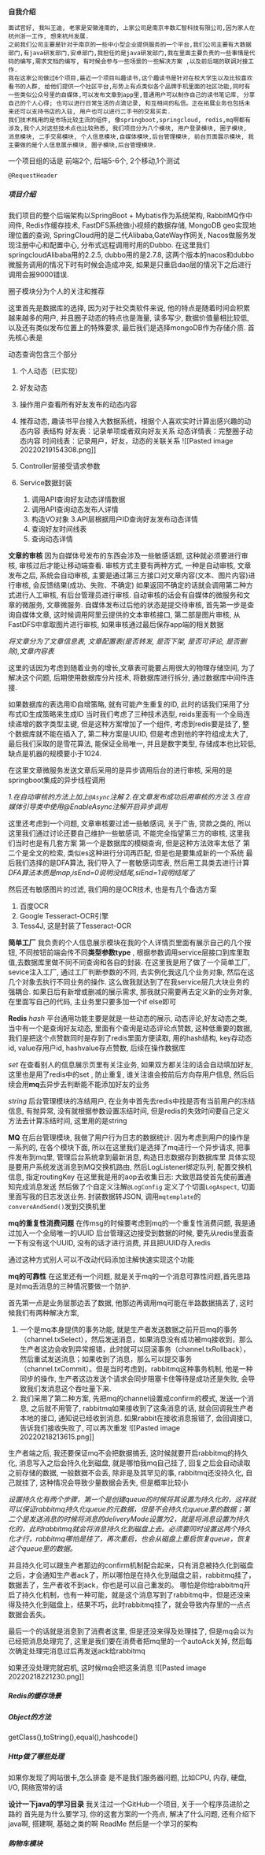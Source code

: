 **自我介绍**

	面试官好, 我叫王迪, 老家是安徽淮南的, 上家公司是南京丰数汇智科技有限公司,因为家人在杭州浙一工作, 想来杭州发展.  
	之前我们公司主要是针对于南京的一些中小型企业提供服务的一个平台,我们公司主要有大数据部门,有java研发部门,安卓部门,我担任的是java研发部门,我在里面主要负责的一些事情是代码的编写,需求文档的编写, 有时候会参与一些场景的一些解决方案 ,以及前后端的联调对接工作.
	我在这家公司做过6个项目,最近一个项目叫趣读书,这个趣读书是针对在校大学生以及比较喜欢看书的人群, 给他们提供一个社区平台,形势上有点类似各个品牌手机里面的社区功能,同时有一些类似公众号里的自媒体,可以发布文章到app里,普通用户可以制作自己的读书笔记库, 分享自己的个人心得; 也可以进行日常生活的点滴记录, 和互相间的私信。正在拓展业务也包括未来还可以支持书店的入驻, 用户也可以进行二手书的交易买卖.
	我们技术栈用的是市场比较主流的组件, 像springboot,springcloud, redis,mq啊都有涉及,我个人对这些技术点也比较熟悉, 我们项目分为八个模块, 用户登录模块, 圈子模块, 消息模块, 二手交易模块, 个人信息模块,自媒体模块,后台管理模块, 前台页面展示模块, 我主要做的是个人信息展示模块, 圈子模块,后台管理模块.

一个项目组的话是 前端2个, 后端5-6个, 2个移动,1个测试

`@RequestHeader`

##### 项目介绍
我们项目的整个后端架构以SpringBoot + Mybatis作为系统架构, RabbitMQ作中间件, Redis作缓存技术, FastDFS系统做小视频的数据存储,  MongoDB geo实现地理位置的查询, SpringCloud用的是二代Alibaba,GateWay作网关,  Nacos做服务发现注册中心和配置中心, 分布式远程调用时用的Dubbo. 
在这里我们springcloudAlibaba用的2.2.5, dubbo用的是2.7.8, 这两个版本的nacos和dubbo微服务调用的情况下时有时候会造成冲突, 如果是只重启dao层的情况下之后进行调用会报9000错误.



圈子模块分为个人的关注和推荐

这里首先是数据库的选择, 因为对于社交类软件来说, 他的特点是随着时间会积累越来越多的用户, 并且圈子动态的特点也是海量, 读多写少, 数据价值量相比较低, 以及还有类似发布位置上的特殊要求, 最后我们是选择mongoDB作为存储介质. 
首先核心表是

动态查询包含三个部分
1. 个人动态（已实现）
2. 好友动态
3. 操作用户查看所有好友发布的动态内容
4. 推荐动态, 趣读书平台接入大数据系统，根据个人喜欢实时计算出感兴趣的动态内容
表结构
好友表：记录单项或者双向好友关系
动态详情表：完整圈子动态内容
时间线表：记录用户，好友，动态的关联关系
![[Pasted image 20220219154308.png]]
   
1. Controller层接受请求参数
2. Service数据封装
	1. 调用API查询好友动态详情数据
	2. 调用API查询动态发布人详情
	3. 构造VO对象
3.API层根据用户ID查询好友发布动态详情
	1. 查询好友时间线表
	2. 查询动态详情






**文章的审核**
因为自媒体号发布的东西会涉及一些敏感话题, 这种就必须要进行审核, 审核过后才能让移动端查看.
审核方式主要有两种方式, 一种是自动审核, 文章发布之后, 系统会自动审核, 主要是通过第三方接口对文章内容(文本、图片内容)进行审核, 会反馈结果(成功、失败、不确定)
如果返回不确定的话就会调用第二种方式进行人工审核, 有后台管理员进行审核.
自动审核的话会有自媒体的微服务和文章的微服务, 文章微服务. 自媒体发布过后他的状态是提交待审核, 首先第一步是查询自媒体文章, 这时候调用阿里云提供的文本审核接口, 第二部是图片审核, 从FastDFS中拿取图片进行审核, 如果审核通过最后保存app端的相关数据

*将文章分为了文章信息表, 文章配置表(是否转发, 是否下架, 是否可评论, 是否删除),文章内容表*

这里的话因为考虑到随着业务的增长,文章表可能要占用很大的物理存储空间, 为了解决这个问题, 后期使用数据库分片技术, 将数据库进行拆分, 通过数据库中间件连接. 

如果数据库的表选用ID自增策略, 就有可能产生重复的ID, 此时的话我们采用了分布式ID生成策略来生成ID
当时我们考虑了三种技术选型, reids里面有一个全局连续递增的数字类型主键, 但是这种方案增加了一个组件, 考虑到redis要是挂了, 整个数据库就不能在插入了,
第二种方案是UUID, 但是考虑到他的字符组成太大了, 
最后我们采取的是雪花算法, 能保证全局唯一, 并且是数字类型, 存储成本也比较低, 缺点是机器的规模要小于1024.

在这里文章微服务发送文章后采用的是异步调用后台的进行审核, 采用的是springboot集成的异步线程调用

*1.在自动审核的方法上加上`@Async`注解
2.在文章发布成功后用审核的方法
3.在自媒体引导类中使用@EnableAsync注解开启异步调用*

这里还考虑到一个问题, 文章审核要过滤一些敏感词, 关于广告, 贷款之类的, 所以这里我们通过讨论还要自己维护一些敏感词, 不能完全指望第三方的审核, 这里我们当时也是有几套方案
第一个是数据库的模糊查询, 但是这种方法效率太低了
第二个是全文的检索, 类似es这种进行分词再匹配, 但是也是要集成新的一个系统
最后我们选择的是DFA算法, 我们导入了一套敏感词库表, 然后用工具类去进行计算
*DFA算法本质是map,isEnd=0说明没结尾,siEnd=1说明结尾了*

然后还有敏感图片的过滤, 我们用的是OCR技术, 也是有几个备选方案
1. 百度OCR
2. Google Tesseract-OCR引擎
3. Tess4J, 这是封装了Tesseract-OCR





**简单工厂**
我负责的个人信息展示模块在我的个人详情页里面有展示自己的几个按钮, 不同按钮前端会传不同**类型参数type** , 根据参数调用service层接口到库里取值,去数据库里做不同不同查询和各自的封装.
在这里我是用了做了一个简单工厂, sevice注入工厂, 通过工厂判断参数的不同, 去实例化我这几个业务对象, 然后在这几个对象去执行不同业务的操作. 这么做我就达到了在我service层几大块业务的强耦合. 如果日后有新增或删减的展示需求, 那我就只需要再去定义新的业务对象, 在里面写自己的代码, 主业务里只要多加一个if else即可

**Redis**
*hash*
平台通用功能主要是就是一些动态的展示, 动态评论,好友动态之类, 当中有一个是查询好友动态, 里面有个查询是动态评论点赞数, 这种低重要的数据, 我们是把这个点赞数同时是存到了redis里面方便读取, 用的hash结构, key存动态id, value存用户id, hashvalue存点赞数, 后续在操作数据库

*set*
在查看别人的信息展示页里有关注业务, 如果双方都关注的话会自动填加好友, 这里也是用了redis中的set , 防止重复, 谁关注谁会按前后方向存用户信息, 然后后续会用**mq**去异步去判断能不能添加好友的业务

*string*
后台管理模块的冻结用户, 在业务中首先去redis中找是否有当前用户的冻结信息, 有抛异常, 没有就根据参数设置冻结时间, 但是redis的失效时间要自己定义方法去计算冻结时间, 这里用的是string



**MQ**
在后台管理模块, 我做了用户行为日志的数据统计.
因为考虑到用户的操作是一系列的, 在各个模块下面, 
所以在这里我们是选择了mq进行一个异步请求, 把事件发布到mq里, 管理后台系统拿到最新消息, 构造日志数据存到数据库里
具体实现是要用户系统发送消息到MQ交换机路由, 然后LogListener绑定队列, 配置交换机信息, 指定routingKey
在这里我是用的aop去收集日志:
大致思路使首先使前置通知完成消息发送
然后做了个自定义注解`@LogConfig`
定义了个切面`LogAspect`, 切面里面写我的日志发送业务.
封装数据转JSON, 调用``mqtemplate``的``convereAndSend()``发到交换机里

**mq的重复性消费问题**
在传msg的时候要考虑到mq的一个重复性消费问题, 我是通过加入一个全局唯一的UUID
后台管理这边接受到数据的时候, 要先从redis里面查一下有没有这个UUID, 没有的话才进行消费, 并且把UUID存入redis

通过这种方式别人可以不改动代码添加注解快速实现这个功能



**mq的可靠性**
在这里还有一个问题, 就是关于mq的一个消息可靠性问题,首先思路是对mq丢消息的三种情况要做一个防护.

首先第一点是业务层那边丢了数据, 他那边再调用mq可能在半路数据搞丢了, 这时候我们有两种解决方案, 
1. 一个是mq本身提供的事务功能, 就是生产者发送数据之前开启mq的事务（channel.txSelect），然后发送消息，如果消息没有成功被mq接收到，那么生产者这边会收到异常报错，此时就可以回滚事务（channel.txRollback），然后重试发送消息；如果收到了消息，那么可以提交事务（channel.txCommit）。但是当时考虑到，rabbitmq这种事务机制, 他是一种同步的操作, 生产者这边发送个请求会同步阻塞卡住等待是成功还是失败, 会导致我们发消息这个吞吐量下来. 
2. 我们采用了第二种方案, 先把mq的channel设置成confirm的模式, 发送一个消息, 之后就不用管了, rabbitmq如果接收到了这条消息的话, 就会回调我生产者本地的接口, 通知说已经收到消息. 如果rabbit在接收消息报错了, 会回调接口,告诉我们接收失败了, 可以再次重发 
    ![[Pasted image 20220218213615.png]]


生产者端之后, 我还要保证mq不会把数据搞丢, 这时候就要开启rabbitmq的持久化, 消息写入之后会持久化到磁盘, 就是哪怕我mq自己挂了, 回复之后会自动读取之前存储的数据, 一般数据不会丢, 除非是及其罕见的事, rabbitmq还没持久化, 自己就挂了, 这种情况会导致少量数据会丢失, 但是概率比较小

*设置持久化有两个步骤，第一个是创建queue的时候将其设置为持久化的，这样就可以保证rabbitmq持久化queue的元数据，但是不会持久化queue里的数据；第二个是发送消息的时候将消息的deliveryMode设置为2，就是将消息设置为持久化的，此时rabbitmq就会将消息持久化到磁盘上去。必须要同时设置这两个持久化才行，rabbitmq哪怕是挂了，再次重启，也会从磁盘上重启恢复queue，恢复这个queue里的数据。*

并且持久化可以跟生产者那边的confirm机制配合起来，只有消息被持久化到磁盘之后，才会通知生产者ack了，所以哪怕是在持久化到磁盘之前，rabbitmq挂了，数据丢了，生产者收不到ack，你也是可以自己重发的。
哪怕是你给rabbitmq开启了持久化机制，也有一种可能，就是这个消息写到了rabbitmq中，但是还没来得及持久化到磁盘上，结果不巧，此时rabbitmq挂了，就会导致内存里的一点点数据会丢失。

最后一个的话就是消息到了消费者这里, 但是还没来得及处理挂了, 但是mq会以为已经把消息处理完了, 
这里是我们要在消费者把mq里的一个autoAck关掉, 然后每次确定处理完消息过后再发送ack给rabbitmq

如果还没处理完就宕机, 这时候mq会把这条消息
![[Pasted image 20220218221230.png]]

##### Redis的缓存场景


##### Object的方法
getClass(),toString(),equal(),hashcode()



##### Http做了哪些处理
如果你发现了网站很卡,怎么排查
是不是我们服务器问题, 比如CPU, 内存, 硬盘, I/O, 网络宽带的话

**设计一下java的学习目录**
我关注过一个GitHub一个项目, 
关于一个程序员进阶之路的
首先是为什么要学习, 你的这套方案的一个亮点, 解决了什么问题, 还有介绍下java啊, 搭建啊, 基础之类的啊
ReadMe
然后是一个学习的架构


##### 购物车模块




